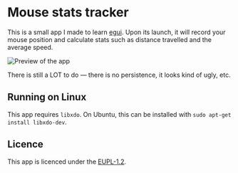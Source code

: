# Mouse stats tracker
This is a small app I made to learn [egui](https://github.com/emilk/egui). 
Upon its launch, it will record your mouse position and calculate stats such as distance travelled and the average speed.

![Preview of the app](https://github.com/ahi6/mouse-tracker/assets/60984726/d3a6fc73-1560-4b5e-8d98-59b71e9e24d3)

There is still a LOT to do — there is no persistence, it looks kind of ugly, etc.

## Running on Linux
This app requires `libxdo`.
On Ubuntu, this can be installed with `sudo apt-get install libxdo-dev`.

## Licence
This app is licenced under the [EUPL-1.2](LICENCE).
